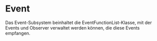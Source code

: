 # Event

Das Event-Subsystem beinhaltet die EventFunctionList-Klasse, mit der Events und Observer verwaltet werden können, die diese Events empfangen.